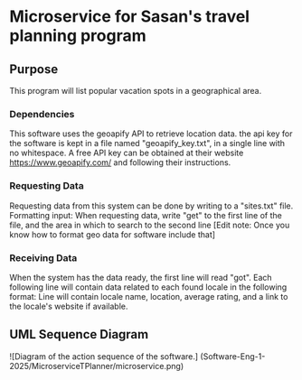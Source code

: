 # Microservice for Sasan's travel planning program

## Purpose

This program will list popular vacation spots in a geographical area.

### Dependencies

This software uses the geoapify API to retrieve location data. the api key for the software
is kept in a file named "geoapify_key.txt", in a single line with no whitespace.
A free API key can be obtained at their website https://www.geoapify.com/ and
following their instructions.

### Requesting Data

Requesting data from this system can be done by writing to a "sites.txt" file.
Formatting input:
When requesting data, write "get" to the first line of the file, and the area in which
to search to the second line [Edit note: Once you know how to format geo data for
software include that]

### Receiving Data

When the system has the data ready, the first line will read "got". Each following line
will contain data related to each found locale in the following format:
Line will contain locale name, location, average rating, and a link to the locale's website
if available.

## UML Sequence Diagram

![Diagram of the action sequence of the software.] (Software-Eng-1-2025/MicroserviceTPlanner/microservice.png)
